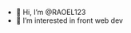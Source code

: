 - 👋 Hi, I’m @RAOEL123
- 👀 I’m interested in front web dev

  

<!---
RAOEL123/RAOEL123 is a ✨ special ✨ repository because its `README.md` (this file) appears on your GitHub profile.
You can click the Preview link to take a look at your changes.
--->
